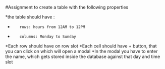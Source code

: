 #Assignment to create a table with the following properties

*the table should have :
*        rows: hours from 12AM to 12PM
*        columns: Monday to Sunday
*Each row should have on row slot
*Each cell should have + button, that you can click on which will open a modal
*In the modal you have to enter the name, which gets stored inside the database against that day and time slot
